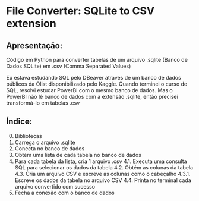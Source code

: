 # File Converter: SQLite to CSV extension

## Apresentação:
Código em Python para converter tabelas 
de um arquivo .sqlite (Banco de Dados SQLite) 
em .csv (Comma Separated Values)

Eu estava estudando SQL pelo DBeaver através de um banco de dados públicos da Olist disponibilizado pelo Kaggle. 
Quando terminei o curso de SQL, resolvi estudar PowerBI com o mesmo banco de dados.
Mas o PowerBI não lê banco de dados com a extensão .sqlite, então precisei transformá-lo em tabelas .csv

## Índice:
0. Bibliotecas 
1. Carrega o arquivo .sqlite
2. Conecta no banco de dados
3. Obtém uma lista de cada tabela no banco de dados
4. Para cada tabela da lista, cria 1 arquivo .csv
4.1. Executa uma consulta SQL para selecionar os dados da tabela
4.2. Obtém as colunas da tabela
4.3. Cria um arquivo CSV e escreve as colunas como o cabeçalho
4.3.1. Escreve os dados da tabela no arquivo CSV
4.4. Printa no terminal cada arquivo convertido com sucesso
5. Fecha a conexão com o banco de dados
